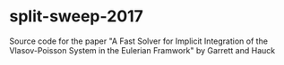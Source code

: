 # split-sweep-2017
Source code for the paper "A Fast Solver for Implicit Integration of the Vlasov-Poisson System in the Eulerian Framwork" by Garrett and Hauck
